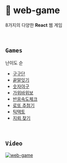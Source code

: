 # 🍬 web-game
8가지의 다양한 **React** 웹 게임

</br>

## `Games`
난이도 순
  * [구구단](https://github.com/hyejooLim/web-game/tree/main/%EA%B5%AC%EA%B5%AC%EB%8B%A8)
  * [끝말잇기](https://github.com/hyejooLim/web-game/tree/main/%EB%81%9D%EB%A7%90%EC%9E%87%EA%B8%B0)
  * [숫자야구](https://github.com/hyejooLim/web-game/tree/main/%EC%88%AB%EC%9E%90%EC%95%BC%EA%B5%AC)
  * [가위바위보](https://github.com/hyejooLim/web-game/tree/main/%EA%B0%80%EC%9C%84%EB%B0%94%EC%9C%84%EB%B3%B4)
  * [반응속도체크](https://github.com/hyejooLim/web-game/tree/main/%EB%B0%98%EC%9D%91%EC%86%8D%EB%8F%84%EC%B2%B4%ED%81%AC)
  * [로또 추첨기](https://github.com/hyejooLim/web-game/tree/main/%EB%A1%9C%EB%98%90%EC%B6%94%EC%B2%A8%EA%B8%B0)
  * [틱택토](https://github.com/hyejooLim/web-game/tree/main/%ED%8B%B1%ED%83%9D%ED%86%A0)
  * [지뢰 찾기](https://github.com/hyejooLim/web-game/tree/main/%EC%A7%80%EB%A2%B0%EC%B0%BE%EA%B8%B0)

</br>

## `Video`
[![web-game](https://img.youtube.com/vi/CKJylQ9vfDQ/0.jpg)](https://www.youtube.com/watch?v=CKJylQ9vfDQ)
